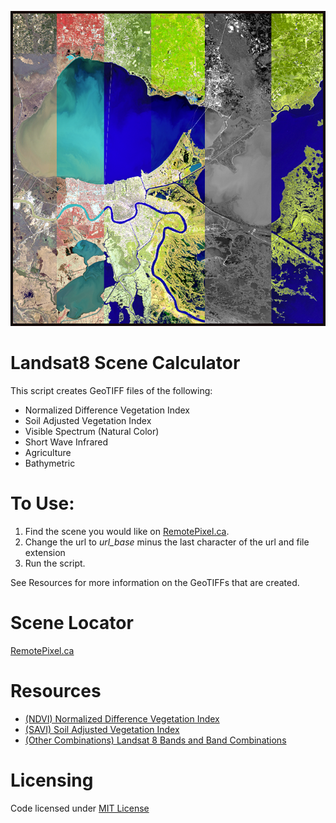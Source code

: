 ![NIR](https://github.com/AbnormalDistributions/landsat8_scene_calculator/blob/main/new_orleans.png)

# Landsat8 Scene Calculator
This script creates GeoTIFF files of the following:
* Normalized Difference Vegetation Index
* Soil Adjusted Vegetation Index
* Visible Spectrum (Natural Color)
* Short Wave Infrared
* Agriculture
* Bathymetric

# To Use:
1. Find the scene you would like on [RemotePixel.ca](https://search.remotepixel.ca).
2. Change the url to *url_base* minus the last character of the url and file extension
3. Run the script. 

See Resources for more information on the GeoTIFFs that are created.

# Scene Locator
[RemotePixel.ca](https://search.remotepixel.ca)

# Resources
* [(NDVI) Normalized Difference Vegetation Index ](https://www.usgs.gov/core-science-systems/nli/landsat/landsat-normalized-difference-vegetation-index)
* [(SAVI) Soil Adjusted Vegetation Index](https://www.usgs.gov/core-science-systems/nli/landsat/landsat-soil-adjusted-vegetation-index)
* [(Other Combinations) Landsat 8 Bands and Band Combinations](https://gisgeography.com/landsat-8-bands-combinations/)

# Licensing
Code licensed under [MIT License](http://opensource.org/licenses/mit-license.html)
